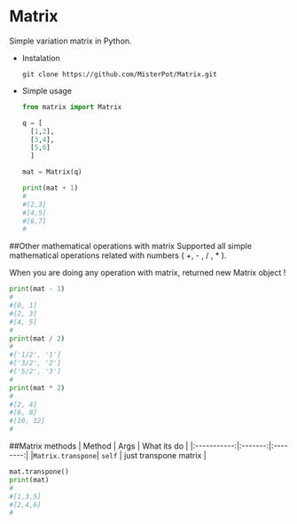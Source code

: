 # Matrix

Simple variation matrix in Python.
* Instalation
    
      git clone https://github.com/MisterPot/Matrix.git


* Simple usage

  ```python
  from matrix import Matrix
  
  q = [
    [1,2],
    [3,4],
    [5,6]
    ]
  
  mat = Matrix(q)
  
  print(mat + 1)   
  #
  #[2,3]
  #[4,5]
  #[6,7]
  # 
  ```

##Other mathematical operations with matrix
  Supported all simple mathematical operations related with numbers
  ( +, - , / , * ).

  When you are doing any operation with matrix, returned new Matrix object !

  
  
  ```python
  print(mat - 1)
  #
  #[0, 1]
  #[2, 3]
  #[4, 5]
  #
  print(mat / 2)
  #
  #['1/2', '1']
  #['3/2', '2']
  #['5/2', '3']
  #
  print(mat * 2)
  #
  #[2, 4]
  #[6, 8]
  #[10, 12]
  #
  ```

##Matrix methods
  | Method | Args | What its do |
  |:-----------:|:-------:|:--------:|
  |`Matrix.transpone`| `self` | just transpone matrix |
  

  ```python
  mat.transpone()
  print(mat)
  #
  #[1,3,5]
  #[2,4,6]
  #
  ```